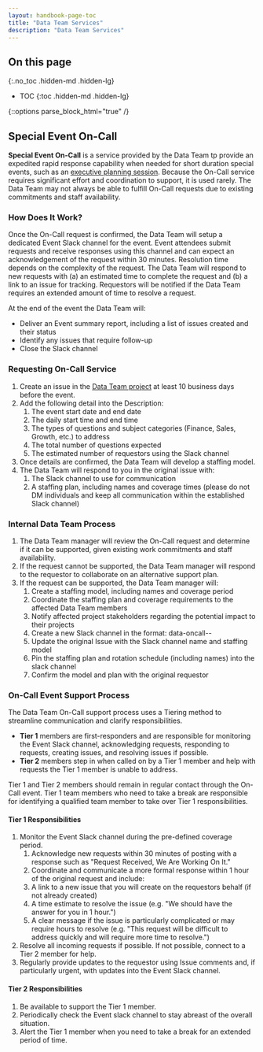 ```yaml
---
layout: handbook-page-toc
title: "Data Team Services"
description: "Data Team Services"
---
```


## On this page
{:.no_toc .hidden-md .hidden-lg}

- TOC
{:toc .hidden-md .hidden-lg}

{::options parse_block_html="true" /}

## Special Event On-Call

**Special Event On-Call** is a service provided by the Data Team tp provide an expedited rapid response capability when needed for short duration special events, such as an [executive planning session](/handbook/ceo/offsite). Because the On-Call service requires significant effort and coordination to support, it is used rarely. The Data Team may not always be able to fulfill On-Call requests due to existing commitments and staff availability.

### How Does It Work?

Once the On-Call request is confirmed, the Data Team will setup a dedicated Event Slack channel for the event. Event attendees submit requests and receive responses using this channel and can expect an acknowledgement of the request within 30 minutes. Resolution time depends on the complexity of the request. The Data Team will respond to new requests with (a) an estimated time to complete the request and (b) a link to an issue for tracking. Requestors will be notified if the Data Team requires an extended amount of time to resolve a request.

At the end of the event the Data Team will:

- Deliver an Event summary report, including a list of issues created and their status
- Identify any issues that require follow-up
- Close the Slack channel

### Requesting On-Call Service

1. Create an issue in the [Data Team project](https://gitlab.com/gitlab-data/analytics/) at least 10 business days before the event.
1. Add the following detail into the Description:
    1. The event start date and end date
    1. The daily start time and end time
    1. The types of questions and subject categories (Finance, Sales, Growth, etc.) to address
    1. The total number of questions expected
    1. The estimated number of requestors using the Slack channel
1. Once  details are confirmed, the Data Team will develop a staffing model.
1. The Data Team will respond to you in the original issue with:
    1. The Slack channel to use for communication
    1. A staffing plan, including names and coverage times (please do not DM individuals and keep all communication within the established Slack channel)

### Internal Data Team Process

1. The Data Team manager will review the On-Call request and determine if it can be supported, given existing work commitments and staff availability.
1. If the request cannot be supported, the Data Team manager will respond to the requestor to collaborate on an alternative support plan.
1. If the request can be supported, the Data Team manager will:
    1. Create a staffing model, including names and coverage period
    1. Coordinate the staffing plan and coverage requirements to the affected Data Team members
    1. Notify affected project stakeholders regarding the potential impact to their projects
    1. Create a new Slack channel in the format: data-oncall-<event name>-<yyyy-mm>
    1. Update the original Issue with the Slack channel name and staffing model
    1. Pin the staffing plan and rotation schedule (including names) into the slack channel
    1. Confirm the model and plan with the original requestor

### On-Call Event Support Process

The Data Team On-Call support process uses a Tiering method to streamline communication and clarify responsibilities.

- **Tier 1** members are first-responders and are responsible for monitoring the Event Slack channel, acknowledging requests, responding to requests, creating issues, and resolving issues if possible.
- **Tier 2** members step in when called on by a Tier 1 member and help with requests the Tier 1 member is unable to address.

Tier 1 and Tier 2 members should remain in regular contact through the On-Call event. Tier 1 team members who need to take a break are responsible for identifying a qualified team member to take over Tier 1 responsibilities.

#### Tier 1 Responsibilities

1. Monitor the Event Slack channel during the pre-defined coverage period.
    1. Acknowledge new requests within 30 minutes of posting with a response such as "Request Received, We Are Working On It."
    1. Coordinate and communicate a more formal response within 1 hour of the original request and include:
    1. A link to a new issue that you will create on the requestors behalf (if not already created)
    1. A time estimate to resolve the issue (e.g. "We should have the answer for you in 1 hour.")
    1. A clear message if the issue is particularly complicated or may require hours to resolve (e.g. "This request will be difficult to address quickly and will require more time to resolve.")
1. Resolve all incoming requests if possible. If not possible, connect to a Tier 2 member for help.
1. Regularly provide updates to the requestor using Issue comments and, if particularly urgent, with updates into the Event Slack channel.

#### Tier 2 Responsibilities

1. Be available to support the Tier 1 member.
1. Periodically check the Event slack channel to stay abreast of the overall situation.
1. Alert the Tier 1 member when you need to take a break for an extended period of time.
